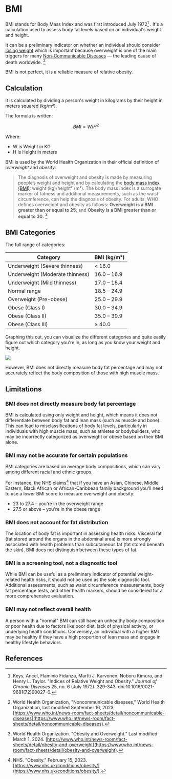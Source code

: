 # BMI

BMI stands for Body Mass Index and was first introduced July 1972[^keys] . It's a calculation used  to assess body fat levels based on an individual's weight and height. 

It can be a preliminary indicator on whether an individual should consider [losing weight](/health/losing-weight) which is important because overweight is one of the main triggers for many [Non-Communicable Diseases](/health/non-communicable-diseases) — the leading cause of death worldwide. [^who-ncd]

 BMI is not perfect, it is a reliable measure of relative obesity.

## Calculation

It is calculated by dividing a person's weight in kilograms by their height in meters squared (kg/m²). 

The formula is written:

$$
BMI = W/H^2
$$

Where:

- W is Weight in KG
- H is Height in meters

BMI is used by the  World Health Organization in their official definition of *overweight* and *obesity*: 

> The diagnosis of overweight and obesity is made by measuring people’s weight and height and by calculating the [body mass index (BMI)](/health/bmi): weight (kg)/height² (m²). The body mass index is a surrogate marker of fatness and additional measurements, such as the waist circumference, can help the diagnosis of obesity. For adults, WHO defines overweight and obesity as follows: **Overweight is a BMI greater than or equal to 25**; and **Obesity is a BMI greater than or equal to 30.** [^who]

## BMI Categories

The full range of categories:

| Category                        | BMI (kg/m²) |
| ------------------------------- | ----------- |
| Underweight (Severe thinness)   | < 16.0      |
| Underweight (Moderate thinness) | 16.0 – 16.9 |
| Underweight (Mild thinness)     | 17.0 – 18.4 |
| Normal range                    | 18.5 – 24.9 |
| Overweight (Pre-obese)          | 25.0 – 29.9 |
| Obese (Class I)                 | 30.0 – 34.9 |
| Obese (Class II)                | 35.0 – 39.9 |
| Obese (Class III)               | ≥ 40.0      |

Graphing this out, you can visualize the different categories and quite easily figure out which category you're in, as long as you know your weight and height. 

![](/BMI_chart.png)


However, BMI does not directly measure body fat percentage and may not accurately reflect the body composition of those with high muscle mass.


## Limitations

### BMI does not directly measure body fat percentage

BMI is calculated using only weight and height, which means it does not differentiate between body fat and lean mass (such as muscle and bone).  This can lead to misclassifications of body fat levels, particularly in individuals with high muscle mass, such as athletes or bodybuilders, who may be incorrectly categorized as overweight or obese based on their BMI alone.

### BMI may not be accurate for certain populations

BMI categories are based on average body compositions, which can vary among different racial and ethnic groups.

For instance, the NHS claims[^nhs] that if you have an Asian, Chinese, Middle Eastern, Black African or African-Caribbean family background you'll need to use a lower BMI score to measure overweight and obesity:

- 23 to 27.4 – you're in the overweight range
- 27.5 or above – you're in the obese range

### BMI does not account for fat distribution

The location of body fat is important in assessing health risks. Visceral fat (fat stored around the organs in the abdominal area) is more strongly associated with health problems than subcutaneous fat (fat stored beneath the skin). BMI does not distinguish between these types of fat.

### BMI is a screening tool, not a diagnostic tool

While BMI can be useful as a preliminary indicator of potential weight-related health risks, it should not be used as the sole diagnostic tool. Additional assessments, such as waist circumference measurements, body fat percentage tests, and other health markers, should be considered for a more comprehensive evaluation.

### BMI may not reflect overall health

A person with a "normal" BMI can still have an unhealthy body composition or poor health due to factors like poor diet, lack of physical activity, or underlying health conditions. Conversely, an individual with a higher BMI may be healthy if they have a high proportion of lean mass and engage in healthy lifestyle behaviors.

## References

[^who]: World Health Organization. "Obesity and Overweight." Last modified March 1, 2024. [https://www.who.int/news-room/fact-sheets/detail/obesity-and-overweight](https://www.who.int/news-room/fact-sheets/detail/obesity-and-overweight).

[^nhs]: NHS. "Obesity." February 15, 2023. [https://www.nhs.uk/conditions/obesity/](https://www.nhs.uk/conditions/obesity/).

[^keys]: Keys, Ancel, Flaminio Fidanza, Martti J. Karvonen, Noboru Kimura, and Henry L. Taylor. "Indices of Relative Weight and Obesity." _Journal of Chronic Diseases_ 25, no. 6 (July 1972): 329-343. doi:10.1016/0021-9681(72)90027-6.

[^who-ncd]: World Health Organization, "Noncommunicable diseases," World Health Organization, last modified September 16, 2023, [https://www.who.int/news-room/fact-sheets/detail/noncommunicable-diseases](https://www.who.int/news-room/fact-sheets/detail/noncommunicable-diseases).